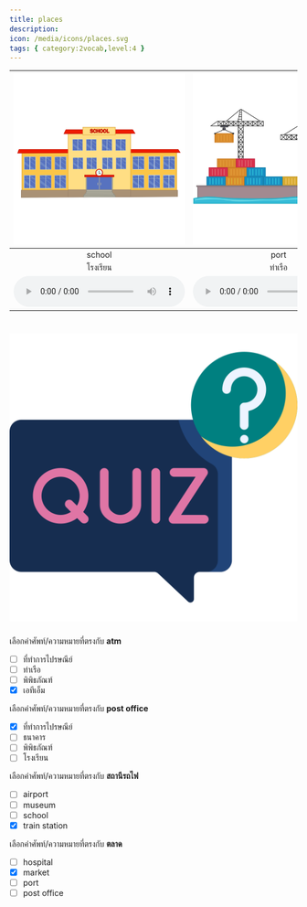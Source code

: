 ```yaml
---
title: places
description: 
icon: /media/icons/places.svg
tags: { category:2vocab,level:4 }
---
```


<div class="carrousel">


|![](/media/img/places/school.svg)|![](/media/img/places/port.svg)|![](/media/img/places/market.svg)|![](/media/img/places/museum.svg)|![](/media/img/places/airport.svg)|![](/media/img/places/atm.svg)|![](/media/img/places/police&#x20;station.svg)|![](/media/img/places/train&#x20;station.svg)|![](/media/img/places/fire&#x20;station.svg)|![](/media/img/places/post&#x20;office.svg)|![](/media/img/places/hospital.svg)|![](/media/img/places/bank.svg)|
| :----: | :----: | :----: | :----: | :----: | :----: | :----: | :----: | :----: | :----: | :----: | :----: |
|school|port|market|museum|airport|atm|police station|train station|fire station|post office|hospital|bank|
|โรงเรียน|ท่าเรือ|ตลาด|พิพิธภัณฑ์|สนามบิน|เอทีเอ็ม|สถานีตํารวจ|สถานีรถไฟ|สถานีดับเพลิง|ที่ทำการไปรษณีย์|โรงพยาบาล|ธนาคาร|
|![](/media/audio/school.mp3)|![](/media/audio/port.mp3)|![](/media/audio/market.mp3)|![](/media/audio/museum.mp3)|![](/media/audio/airport.mp3)|![](/media/audio/atm.mp3)|![](/media/audio/police&#x20;station.mp3)|![](/media/audio/train&#x20;station.mp3)|![](/media/audio/fire&#x20;station.mp3)|![](/media/audio/post&#x20;office.mp3)|![](/media/audio/hospital.mp3)|![](/media/audio/bank.mp3)|

</div>



# ![icon](/media/icons/quiz.svg) 


 เลือกคำศัพท์/ความหมายที่ตรงกับ **atm**
 - [ ] ที่ทำการไปรษณีย์
 - [ ] ท่าเรือ
 - [ ] พิพิธภัณฑ์
 - [x] เอทีเอ็ม

 เลือกคำศัพท์/ความหมายที่ตรงกับ **post office**
 - [x] ที่ทำการไปรษณีย์
 - [ ] ธนาคาร
 - [ ] พิพิธภัณฑ์
 - [ ] โรงเรียน

 เลือกคำศัพท์/ความหมายที่ตรงกับ **สถานีรถไฟ**
 - [ ] airport
 - [ ] museum
 - [ ] school
 - [x] train station

 เลือกคำศัพท์/ความหมายที่ตรงกับ **ตลาด**
 - [ ] hospital
 - [x] market
 - [ ] port
 - [ ] post office
